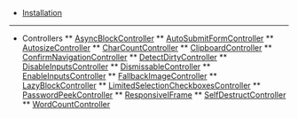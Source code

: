 <!-- docs/_sidebar.md -->
* [Installation](/ "Stimulus Library")
---
* Controllers
** [AsyncBlockController](./controllers/async_block_controller.md "Stimulus Library - AsyncBlockController")
** [AutoSubmitFormController](./controllers/auto_submit_form_controller.md "Stimulus Library - AutoSubmitFormController")
** [AutosizeController](./controllers/autosize_controller.md "Stimulus Library - AutosizeController")
** [CharCountController](./controllers/char_count_controller.md "Stimulus Library - CharCountController")
** [ClipboardController](./controllers/clipboard_controller.md "Stimulus Library - ClipboardController")
** [ConfirmNavigationController](./controllers/confirm_navigation_controller.md "Stimulus Library - ConfirmNavigationController")
** [DetectDirtyController](./controllers/detect_dirty_controller.md "Stimulus Library - DetectDirtyController")
** [DisableInputsController](./controllers/disable_inputs_controller.md "Stimulus Library - DisableInputsController")
** [DismissableController](./controllers/dismissable_controller.md "Stimulus Library - DismissableController")
** [EnableInputsController](./controllers/enable_inputs_controller.md "Stimulus Library - EnableInputsController")
** [FallbackImageController](./controllers/fallback_image_controller.md "Stimulus Library - FallbackImageController")
** [LazyBlockController](./controllers/lazy_block_controller.md "Stimulus Library - LazyBlockController")
** [LimitedSelectionCheckboxesController](./controllers/limited_selection_checkboxes_controller.md "Stimulus Library - LimitedSelectionCheckboxesController")
** [PasswordPeekController](./controllers/password_peek_controller.md "Stimulus Library - PasswordPeekController")
** [ResponsiveIFrame](./controllers/responsive-iframe.md "Stimulus Library - ResponsiveIFrame")
** [SelfDestructController](./controllers/self_destruct_controller.md "Stimulus Library - SelfDestructController")
** [WordCountController](./controllers/word_count_controller.md "Stimulus Library - WordCountController")
